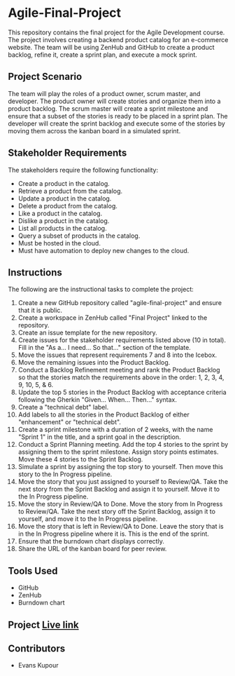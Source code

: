 # Agile-Final-Project

This repository contains the final project for the Agile Development course. The project involves creating a backend product catalog for an e-commerce website. The team will be using ZenHub and GitHub to create a product backlog, refine it, create a sprint plan, and execute a mock sprint. 

## Project Scenario
The team will play the roles of a product owner, scrum master, and developer. The product owner will create stories and organize them into a product backlog. The scrum master will create a sprint milestone and ensure that a subset of the stories is ready to be placed in a sprint plan. The developer will create the sprint backlog and execute some of the stories by moving them across the kanban board in a simulated sprint.

## Stakeholder Requirements
The stakeholders require the following functionality:
- Create a product in the catalog.
- Retrieve a product from the catalog.
- Update a product in the catalog.
- Delete a product from the catalog.
- Like a product in the catalog.
- Dislike a product in the catalog.
- List all products in the catalog.
- Query a subset of products in the catalog.
- Must be hosted in the cloud.
- Must have automation to deploy new changes to the cloud.

## Instructions
The following are the instructional tasks to complete the project:
1. Create a new GitHub repository called "agile-final-project" and ensure that it is public.
2. Create a workspace in ZenHub called "Final Project" linked to the repository.
3. Create an issue template for the new repository.
4. Create issues for the stakeholder requirements listed above (10 in total). Fill in the "As a... I need... So that..." section of the template.
5. Move the issues that represent requirements 7 and 8 into the Icebox.
6. Move the remaining issues into the Product Backlog.
7. Conduct a Backlog Refinement meeting and rank the Product Backlog so that the stories match the requirements above in the order: 1, 2, 3, 4, 9, 10, 5, & 6.
8. Update the top 5 stories in the Product Backlog with acceptance criteria following the Gherkin "Given... When... Then..." syntax.
9. Create a "technical debt" label.
10. Add labels to all the stories in the Product Backlog of either "enhancement" or "technical debt".
11. Create a sprint milestone with a duration of 2 weeks, with the name "Sprint 1" in the title, and a sprint goal in the description.
12. Conduct a Sprint Planning meeting. Add the top 4 stories to the sprint by assigning them to the sprint milestone. Assign story points estimates. Move these 4 stories to the Sprint Backlog.
13. Simulate a sprint by assigning the top story to yourself. Then move this story to the In Progress pipeline.
14. Move the story that you just assigned to yourself to Review/QA. Take the next story from the Sprint Backlog and assign it to yourself. Move it to the In Progress pipeline.
15. Move the story in Review/QA to Done. Move the story from In Progress to Review/QA. Take the next story off the Sprint Backlog, assign it to yourself, and move it to the In Progress pipeline.
16. Move the story that is left in Review/QA to Done. Leave the story that is in the In Progress pipeline where it is. This is the end of the sprint.
17. Ensure that the burndown chart displays correctly.
18. Share the URL of the kanban board for peer review.

## Tools Used
- GitHub
- ZenHub
- Burndown chart

## Project [Live link](https://app.zenhub.com/workspaces/final-project-6448f8fe872a060018a35618?invite=yD9oL1rwtrv2So1gHDKEJ3Tg)

## Contributors
- Evans Kupour

